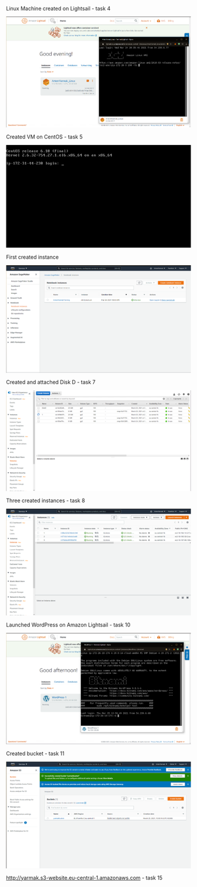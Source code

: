  Linux Machine created on Lightsail - task 4

 ![Linux Machine created on Lightsail](images/creadtedLa.png)

 Created VM on CentOS  - task 5

 ![1](images/i-077a3c1e0c6e2cad8.jpg)

 First created instance

 ![2](images/in.png)

 Created and attached Disk D - task 7

 ![4](images/createdVol.png)

 Three created instances - task 8

 ![3](images/createdIns.png)


 Launched WordPress on Amazon Lightsail - task 10

 ![5](images/gg.png)

 
 Created bucket - task 11

 ![5](images/bucket.png)

 http://yarmak.s3-website.eu-central-1.amazonaws.com - task 15